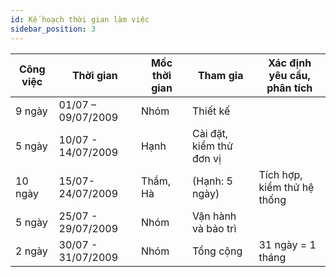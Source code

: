 ```yaml
---
id: Kế hoạch thời gian làm việc
sidebar_position: 3
---
```


| Công việc | Thời gian          | Mốc thời gian | Tham gia                 | Xác định yêu cầu, phân tích |
| --------- | ------------------ | ------------- | ------------------------ | --------------------------- |
| 9 ngày    | 01/07 – 09/07/2009 | Nhóm          | Thiết kế                 |                             |
| 5 ngày    | 10/07 - 14/07/2009 | Hạnh          | Cài đặt, kiểm thử đơn vị |                             |
| 10 ngày   | 15/07- 24/07/2009  | Thắm, Hà      | (Hạnh: 5 ngày)           | Tích hợp, kiểm thử hệ thống |
| 5 ngày    | 25/07 - 29/07/2009 | Nhóm          | Vận hành và bảo trì      |                             |
| 2 ngày    | 30/07 - 31/07/2009 | Nhóm          | Tổng cộng                | 31 ngày = 1 tháng           |
